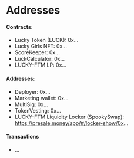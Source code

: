 # Addresses

#### Contracts:

* Lucky Token (LUCK): 0x...
* Lucky Girls NFT: 0x...
* ScoreKeeper: 0x...
* LuckCalculator: 0x...
* LUCKY-FTM LP: 0x...

#### Addresses:

* Deployer: 0x...
* Marketing wallet: 0x...
* MultiSig: 0x...
* TokenVesting: 0x...
* LUCKY-FTM Liquidity Locker (SpookySwap): https://presale.money/app/#/locker-show/0x...

#### Transactions

* ...
